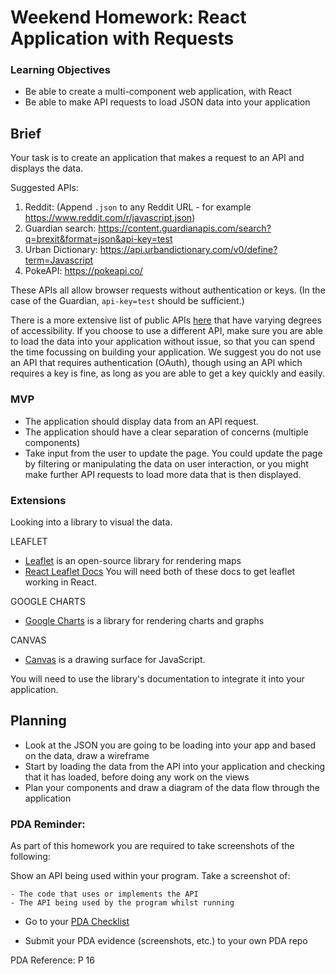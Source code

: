 # Weekend Homework: React Application with Requests

### Learning Objectives

- Be able to create a multi-component web application, with React
- Be able to make API requests to load JSON data into your application

## Brief

Your task is to create an application that makes a request to an API and displays the data.

Suggested APIs:

1. Reddit: (Append `.json` to any Reddit URL - for example https://www.reddit.com/r/javascript.json)
2. Guardian search: https://content.guardianapis.com/search?q=brexit&format=json&api-key=test
3. Urban Dictionary: https://api.urbandictionary.com/v0/define?term=Javascript
4. PokeAPI: https://pokeapi.co/


These APIs all allow browser requests without authentication or keys. (In the case of the Guardian, `api-key=test` should be sufficient.)

There is a more extensive list of public APIs [here](https://github.com/public-apis/public-apis) that have varying degrees of accessibility. If you choose to use a different API, make sure you are able to load the data into your application without issue, so that you can spend the time focussing on building your application. We suggest you do not use an API that requires authentication (OAuth), though using an API which requires a key is fine, as long as you are able to get a key quickly and easily.

### MVP

- The application should display data from an API request.
- The application should have a clear separation of concerns (multiple components)
- Take input from the user to update the page. You could update the page by filtering or manipulating the data on user interaction, or you might make further API requests to load more data that is then displayed.

### Extensions

Looking into a library to visual the data.

LEAFLET
- [Leaflet](https://leafletjs.com/) is an open-source library for rendering maps
- [React Leaflet Docs](https://react-leaflet.js.org/) You will need both of these docs to get leaflet working in React.

GOOGLE CHARTS
- [Google Charts](https://developers.google.com/chart/) is a library for rendering charts and graphs

CANVAS
- [Canvas](https://developer.mozilla.org/en-US/docs/Web/API/Canvas_API/Tutorial) is a drawing surface for JavaScript.

You will need to use the library's documentation to integrate it into your application.

## Planning

- Look at the JSON you are going to be loading into your app and based on the data, draw a wireframe
- Start by loading the data from the API into your application and checking that it has loaded, before doing any work on the views
- Plan your components and draw a diagram of the data flow through the application

### PDA Reminder:

As part of this homework you are required to take screenshots of the following:

Show an API being used within your program. Take a screenshot of:

```
- The code that uses or implements the API
- The API being used by the program whilst running
```

- Go to your [PDA Checklist](https://github.com/codeclan/pda/tree/master/Evidence%20Gathering%20Portfolio)

- Submit your PDA evidence (screenshots, etc.) to your own PDA repo

PDA Reference: P 16
